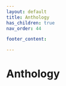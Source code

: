```yaml
---
layout: default
title: Anthology
has_children: true
nav_order: 44

footer_content: 

---
```


# Anthology


